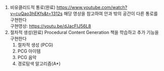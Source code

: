 1. 비유클리드적 통로(완료)
   https://www.youtube.com/watch?v=cuQao3hEKfs&t=1312s
   해당 영상을 참고하여 안과 밖의 공간이 다른 통로를 구현한다</br>
   구현영상: https://youtu.be/dJacFIJ56L8
3. 절차적 생성(완료)
   Procedural Content Generation 책을 학습하고 추가 기능을 구현한다
   1) 절차적 생성 (PCG)
   2) PCG 아이템
   3) PCG 음악
   4) 경로탐색 알고리즘(A*)
